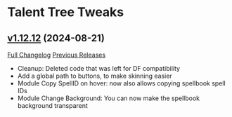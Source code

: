 # Talent Tree Tweaks

## [v1.12.12](https://github.com/NumyAddon/TalentTreeTweaks/tree/v1.12.12) (2024-08-21)
[Full Changelog](https://github.com/NumyAddon/TalentTreeTweaks/compare/v1.12.11...v1.12.12) [Previous Releases](https://github.com/NumyAddon/TalentTreeTweaks/releases)

- Cleanup: Deleted code that was left for DF compatibility  
- Add a global path to buttons, to make skinning easier  
- Module Copy SpellID on hover: now also allows copying spellbook spell IDs  
- Module Change Background: You can now make the spellbook background transparent  
